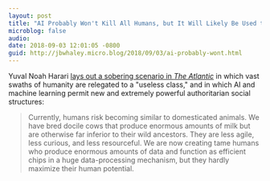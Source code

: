 ```yaml
---
layout: post
title: "AI Probably Won't Kill All Humans, but It Will Likely Be Used to Subjugate Them"
microblog: false
audio: 
date: 2018-09-03 12:01:05 -0800
guid: http://jbwhaley.micro.blog/2018/09/03/ai-probably-wont.html
---
```

Yuval Noah Harari [lays out a sobering scenario in *The Atlantic*](https://www.theatlantic.com/magazine/archive/2018/10/yuval-noah-harari-technology-tyranny/568330/) in which vast swaths of humanity are relegated to a "useless class," and in which AI and machine learning permit new and extremely powerful authoritarian social structures:

> Currently, humans risk becoming similar to domesticated animals. We have bred docile cows that produce enormous amounts of milk but are otherwise far inferior to their wild ancestors. They are less agile, less curious, and less resourceful. We are now creating tame humans who produce enormous amounts of data and function as efficient chips in a huge data-processing mechanism, but they hardly maximize their human potential.
